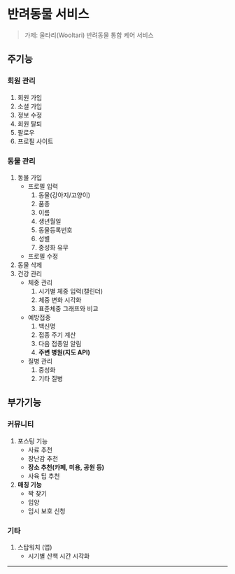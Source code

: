 # 반려동물 서비스

> 가제: 울타리(Wooltari)
> 반려동물 통합 케어 서비스 

## 주기능

### 회원 관리

1. 회원 가입
2. 소셜 가입
3. 정보 수정
4. 회원 탈퇴
5. 팔로우
6. 프로필 사이트

### 동물 관리

1. 동물 가입
	- 프로필 입력
		1. 동물(강아지/고양이)
		2. 품종
		3. 이름
		4. 생년월일
		5. 동물등록번호
		6. 성별
		7. 중성화 유무
	- 프로필 수정
2. 동물 삭제
3. 건강 관리
	- 체중 관리
		1. 시기별 체중 입력(캘린더)
		2. 체중 변화 시각화
		3. 표준체중 그래프와 비교
	- 예방접중
		1. 백신명
		2. 접종 주기 계산
		3. 다음 접종일 알림
		4. **주변 병원(지도 API)**
	- 질병 관리
		1. 중성화
		2. 기타 질병

## 부가기능

### 커뮤니티

1. 포스팅 기능
	- 사료 추천
	- 장난감 추천
	- **장소 추천(카페, 미용, 공원 등)**
	- 사육 팁 추천
2. **매칭 기능**
	- 짝 찾기
	- 입양
	- 임시 보호 신청

### 기타
1. 스탑워치 (앱)
	- 시기별 산책 시간 시각화 


---


	